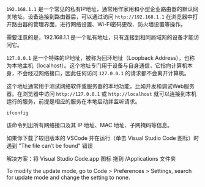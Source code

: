 `192.168.1.1` 是一个常见的私有IP地址，通常用作家用和小型企业路由器的默认网关地址。设备连接到路由器后，可以通过访问 `http://192.168.1.1` 在浏览器中打开路由器的管理界面，进行网络设置、Wi-Fi密码更改、防火墙设置等操作。

需要注意的是，192.168.1.1 是一个私有地址，只有连接到相同局域网的设备才能访问它。

`127.0.0.1` 是一个特殊的IP地址，被称为回环地址（Loopback Address），也称为本地主机（localhost）。这个地址专门用于设备与自身通信，它指向计算机本身，不会经过网络接口，因此任何访问 `127.0.0.1` 的请求都不会离开计算机。

这个地址通常用于测试网络软件或服务器的本地功能，比如开发和调试Web服务器。在浏览器中访问 `http://127.0.0.1` 或 `http://localhost` 就可以连接到本机运行的服务，前提是相应的服务在本地启动并监听请求。

```
ifconfig
```
该命令列出所有网络接口及其 IP 地址、MAC 地址、子网掩码等信息。

如果你下载了较旧版本的 VSCode 并在运行（单击 Visual Studio Code 图标）时遇到 "The file can’t be found" 错误

解决方案：将 Visual Studio Code.app 图标 拖到 /Applications 文件夹

To modify the update mode, go to Code > Preferences > Settings, search for update mode and change the setting to none.

